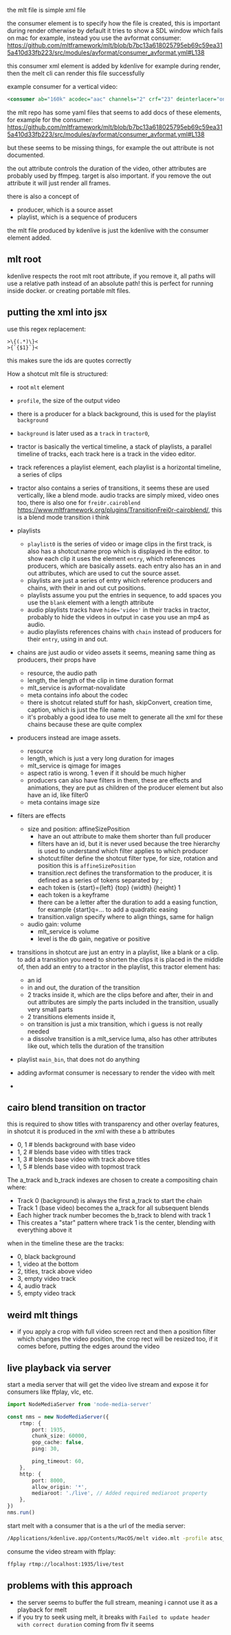 the mlt file is simple xml file

the consumer element is to specify how the file is created, this is important during render otherwise by default it tries to show a SDL window which fails on mac for example, instead you use the avformat consumer: https://github.com/mltframework/mlt/blob/b7bc13a618025795eb69c59ea315a410d33fb223/src/modules/avformat/consumer_avformat.yml#L138

this consumer xml element is added by kdenlive for example during render, then the melt cli can render this file successfully

example consumer for a vertical video: 
```xml
<consumer ab="160k" acodec="aac" channels="2" crf="23" deinterlacer="onefield" f="mp4" g="15" in="0" mlt_service="avformat" movflags="+faststart" preset="veryfast" real_time="-1" rescale="bilinear" target="./kdentlivetest.mp4" threads="0" vcodec="libx264"/>
```

the mlt repo has some yaml files that seems to add docs of these elements, for example for the consumer: https://github.com/mltframework/mlt/blob/b7bc13a618025795eb69c59ea315a410d33fb223/src/modules/avformat/consumer_avformat.yml#L138

but these seems to be missing things, for example the out attribute is not documented.

the out attribute controls the duration of the video, other attributes are probably used by ffmpeg. target is also important. if you remove the out attribute it will just render all frames.


there is also a concept of 
- producer, which is a source asset 
- playlist, which is a sequence of producers


the mlt file produced by kdenlive is just the kdenlive with the consumer element added.


## mlt root

kdenlive respects the root mlt root attribute, if you remove it, all paths will use a relative path instead of an absolute path! this is perfect for running inside docker. or creating portable mlt files.





## putting the xml into jsx

use this regex replacement:
```
>\{(.*)\}<
>{`{$1}`}<
```

this makes sure the ids are quotes correctly


How a shotcut mlt file is structured:
- root `mlt` element
- `profile`, the size of the output video
- there is a producer for a black background, this is used for the playlist `background`
- `background` is later used as a `track` in `tractor0`, 
- tractor is basically the vertical timeline, a stack of playlists, a parallel timeline of tracks, each track here is a track in the video editor. 
- track references a playlist element, each playlist is a horizontal timeline, a series of clips
- tractor also contains a series of transitions, it seems these are used vertically, like a blend mode. audio tracks are simply mixed, video ones too, there is also one for `frei0r.cairoblend` https://www.mltframework.org/plugins/TransitionFrei0r-cairoblend/, this is a blend mode transition i think
- playlists 
   - `playlist0` is the series of video or image clips in the first track, is also has a shotcut:name prop which is displayed in the editor. to show each clip it uses the element `entry`, which references producers, which are basically assets. each entry also has an in and out attributes, which are used to cut the source asset.
   - playlists are just a series of entry which reference producers and chains, with their in and out cut positions.
   - playlists assume you put the entries in sequence, to add spaces you use the `blank` element with a length attribute
    - audio playlists tracks have `hide='video'` in their tracks in tractor, probably to hide the videos in output in case you use an mp4 as audio.
    - audio playlists references chains with `chain` instead of producers for their `entry`, using in and out. 
- chains are just audio or video assets it seems, meaning same thing as producers, their props have 
    - resource, the audio path
    - length, the length of the clip in time duration format
    - mlt_service is avformat-novalidate
    - meta contains info about the codec
    - there is shotcut related stuff for hash, skipConvert, creation time, caption, which is just the file name
    - it's probably a good idea to use melt to generate all the xml for these chains because these are quite complex
- producers instead are image assets. 
    - resource
    - length, which is just a very long duration for images
    - mlt_service is qimage for images
    - aspect ratio is wrong. 1 even if it should be much higher
    - producers can also have filters in them, these are effects and animations, they are put as children of the producer element but also have an id, like filter0
    - meta contains image size
- filters are effects
    - size and position: affineSizePosition
        - have an out attribute to make them shorter than full producer
        - filters have an id, but it is never used because the tree hierarchy is used to understand which filter applies to which producer
        - shotcut:filter define the shotcut filter type, for size, rotation and position this is `affineSizePosition`
        - transition.rect defines the transformation to the producer, it is defined as a series of tokens separated by ;
        - each token is {start}={left} {top} {width} {height} 1
        - each token is a keyframe
        - there can be a letter after the duration to add a easing function, for example {start}q=... to add a quadratic easing
        - transition.valign specify where to align things, same for halign
    - audio gain: volume
        - mlt_service is volume
        - level is the db gain, negative or positive
- transitions in shotcut are just an entry in a playlist, like a blank or a clip. to add a transition you need to shorten the clips it is placed in the middle of, then add an entry to a tractor in the playlist, this tractor element has:
    - an id
    - in and out, the duration of the transition
    - 2 tracks inside it, which are the clips before and after, their in and out attributes are simply the parts included in the transition, usually very small parts
    - 2 transitions elements inside it,
    - on transition is just a mix transition, which i guess is not really needed
    - a dissolve transition is a mlt_service luma, also has other attributes like out, which tells the duration of the transition
    


- playlist `main_bin`, that does not do anything
- adding avformat consumer is necessary to render the video with melt
- 

## cairo blend transition on tractor

this is required to show titles with transparency and other overlay features, in shotcut it is produced in the xml with these a b attributes
- 0, 1  # blends background with base video
- 1, 2  # blends base video with titles track
- 1, 3  # blends base video with track above titles
- 1, 5  # blends base video with topmost track

The a_track and b_track indexes are chosen to create a compositing chain where:
- Track 0 (background) is always the first a_track to start the chain
- Track 1 (base video) becomes the a_track for all subsequent blends
- Each higher track number becomes the b_track to blend with track 1
- This creates a "star" pattern where track 1 is the center, blending with everything above it

when in the timeline these are the tracks:
- 0, black background
- 1, video at the bottom
- 2, titles, track above video
- 3, empty video track
- 4, audio track
- 5, empty video track


## weird mlt things

- if you apply a crop with full video screen rect and then a position filter which changes the video position, the crop rect will be resized too, if it comes before, putting the edges around the video

## live playback via server

start a media server that will get the video live stream and expose it for consumers like ffplay, vlc, etc.

```ts
import NodeMediaServer from 'node-media-server'

const nms = new NodeMediaServer({
    rtmp: {
        port: 1935,
        chunk_size: 60000,
        gop_cache: false,
        ping: 30,

        ping_timeout: 60,
    },
    http: {
        port: 8000,
        allow_origin: '*',
        mediaroot: './live', // Added required mediaroot property
    },
})
nms.run()
```

start melt with a consumer that is a the url of the media server:

```bash
/Applications/kdenlive.app/Contents/MacOS/melt video.mlt -profile atsc_720p_30 -consumer avformat:rtmp://localhost:1935/live/test vcodec=libx264 preset=veryfast vb=1984k maxrate=1984k bufsize=3968k g=60 acodec=aac ab=128k f=flv
```

consume the video stream with ffplay:

```bash
ffplay rtmp://localhost:1935/live/test
```

## problems with this approach

- the server seems to buffer the full stream, meaning i cannot use it as a playback for melt
- if you try to seek using melt, it breaks with `Failed to update header with correct duration` coming from flv it seems